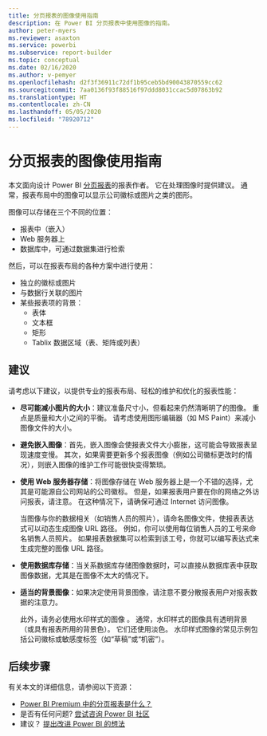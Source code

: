 ```yaml
---
title: 分页报表的图像使用指南
description: 在 Power BI 分页报表中使用图像的指南。
author: peter-myers
ms.reviewer: asaxton
ms.service: powerbi
ms.subservice: report-builder
ms.topic: conceptual
ms.date: 02/16/2020
ms.author: v-pemyer
ms.openlocfilehash: d2f3f36911c72df1b95ceb5bd90043870559cc62
ms.sourcegitcommit: 7aa0136f93f88516f97ddd8031ccac5d07863b92
ms.translationtype: HT
ms.contentlocale: zh-CN
ms.lasthandoff: 05/05/2020
ms.locfileid: "78920712"
---
```

# <a name="image-use-guidance-for-paginated-reports"></a>分页报表的图像使用指南

本文面向设计 Power BI [分页报表](../paginated-reports/paginated-reports-report-builder-power-bi.md)的报表作者。 它在处理图像时提供建议。 通常，报表布局中的图像可以显示公司徽标或图片之类的图形。

图像可以存储在三个不同的位置：

- 报表中（嵌入）
- Web 服务器上
- 数据库中，可通过数据集进行检索

然后，可以在报表布局的各种方案中进行使用：

- 独立的徽标或图片
- 与数据行关联的图片
- 某些报表项的背景：
  - 表体
  - 文本框
  - 矩形
  - Tablix 数据区域（表、矩阵或列表）

## <a name="suggestions"></a>建议

请考虑以下建议，以提供专业的报表布局、轻松的维护和优化的报表性能：

- **尽可能减小图片的大小**：建议准备尺寸小，但看起来仍然清晰明了的图像。 重点是质量和大小之间的平衡。 请考虑使用图形编辑器（如 MS Paint）来减小图像文件的大小。
- **避免嵌入图像**：首先，嵌入图像会使报表文件大小膨胀，这可能会导致报表呈现速度变慢。 其次，如果需要更新多个报表图像（例如公司徽标更改时的情况），则嵌入图像的维护工作可能很快变得繁琐。
- **使用 Web 服务器存储**：将图像存储在 Web 服务器上是一个不错的选择，尤其是可能源自公司网站的公司徽标。 但是，如果报表用户要在你的网络之外访问报表，请注意。 在这种情况下，请确保可通过 Internet 访问图像。

    当图像与你的数据相关（如销售人员的照片），请命名图像文件，使报表表达式可以动态生成图像 URL 路径。 例如，你可以使用每位销售人员的工号来命名销售人员照片。 如果报表数据集可以检索到该工号，你就可以编写表达式来生成完整的图像 URL 路径。
- **使用数据库存储**：当关系数据库存储图像数据时，可以直接从数据库表中获取图像数据，尤其是在图像不太大的情况下。
- **适当的背景图像**：如果决定使用背景图像，请注意不要分散报表用户对报表数据的注意力。 

    此外，请务必使用水印样式的图像  。 通常，水印样式的图像具有透明背景（或具有报表所用的背景色）。 它们还使用淡色。 水印样式图像的常见示例包括公司徽标或敏感度标签（如“草稿”或“机密”）。

## <a name="next-steps"></a>后续步骤

有关本文的详细信息，请参阅以下资源：

- [Power BI Premium 中的分页报表是什么？](../paginated-reports/paginated-reports-report-builder-power-bi.md)
- 是否有任何问题? [尝试咨询 Power BI 社区](https://community.powerbi.com/)
- 建议？ [提出改进 Power BI 的想法](https://ideas.powerbi.com/)
